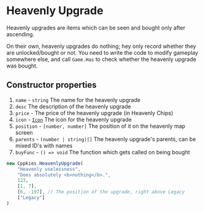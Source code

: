 # Heavenly Upgrade

Heavenly upgrades are items which can be seen and bought only after ascending.

On their own, heavenly upgrades do nothing; hey only record whether they are unlocked/bought or not. You need to write the code to modify gameplay somewhere else, and call `Game.Has` to check whether the heavenly upgrade was bought.

## Constructor properties

1. `name` - `string` The name for the heavenly upgrade
2. `desc` The description of the heavenly upgrade
3. `price` - The price of the heavenly upgrade (in Heavenly Chips)
4. `icon` - [`Icon`](types/Icon.md) The icon for the heavenly upgrade
5. `position` - `[number, number]` The position of it on the heavenly map screen
6. `parents` - `(number | string)[]` The heavenly upgrade's parents, can be mixed ID's with names
7. `buyFunc` - `() => void` The function which gets called on being bought

```js
new Cppkies.HeavenlyUpgrade(
	"Heavenly uselessness",
	"Does absolutely <b>nothing</b>.",
	123,
	[1, 7],
	[6, -197], // The position of the upgrade, right above Legacy
	["Legacy"]
)
```
